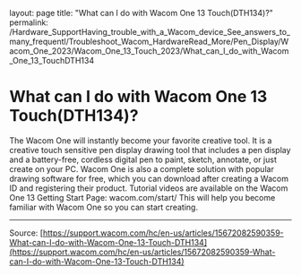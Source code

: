 layout: page
title: "What can I do with Wacom One 13 Touch(DTH134)?"
permalink: /Hardware_SupportHaving_trouble_with_a_Wacom_device_See_answers_to_many_frequentl/Troubleshoot_Wacom_HardwareRead_More/Pen_Display/Wacom_One_2023/Wacom_One_13_Touch_2023/What_can_I_do_with_Wacom_One_13_TouchDTH134

# What can I do with Wacom One 13 Touch(DTH134)?

The Wacom One will instantly become your favorite creative tool. It is a creative touch sensitive pen display drawing tool that includes a pen display and a battery-free, cordless digital pen to paint, sketch, annotate, or just create on your PC. Wacom One is also a complete solution with popular drawing software for free, which you can download after creating a Wacom ID and registering their product.
Tutorial videos are available on the Wacom One 13 Getting Start Page: wacom.com/start/ This will help you become familiar with Wacom One so you can start creating.

---
Source: [https://support.wacom.com/hc/en-us/articles/15672082590359-What-can-I-do-with-Wacom-One-13-Touch-DTH134](https://support.wacom.com/hc/en-us/articles/15672082590359-What-can-I-do-with-Wacom-One-13-Touch-DTH134)
